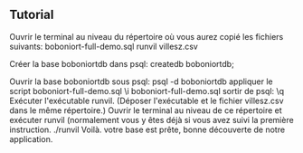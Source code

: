 ## Tutorial

Ouvrir le terminal au niveau du répertoire où vous aurez copié les fichiers suivants:
boboniort-full-demo.sql
runvil
villesz.csv

Créer la base boboniortdb dans psql:
createdb boboniortdb;

Ouvrir la base boboniortdb sous psql:
psql -d boboniortdb
appliquer le script boboniort-full-demo.sql
\i boboniort-full-demo.sql
sortir de psql:
\q
Exécuter l'exécutable runvil. (Déposer l'exécutable et le fichier villesz.csv dans le même répertoire.)
Ouvrir le terminal au niveau de ce répertoire et exécuter runvil (normalement vous y êtes déjà si vous avez suivi la première instruction.
./runvil
Voilà. votre base est prête, bonne découverte de notre application.